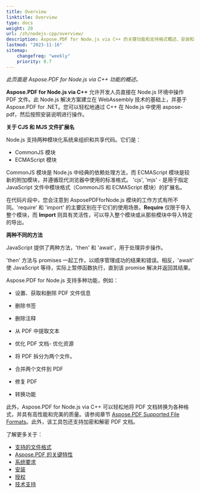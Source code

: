 ```yaml
---
title: Overview
linktitle: Overview
type: docs
weight: 20
url: /zh/nodejs-cpp/overview/
description: Aspose.PDF for Node.js via C++ 的关键功能和支持格式概述、安装和许可手册。
lastmod: "2023-11-16"
sitemap:
    changefreq: "weekly"
    priority: 0.7
---
```


_此页面是 Aspose.PDF for Node.js via C++ 功能的概述。_

**Aspose.PDF for Node.js via C++** 允许开发人员直接在 Node.js 环境中操作 PDF 文件。此 Node.js 解决方案建立在 WebAssembly 技术的基础上，并基于 Aspose.PDF for .NET。您可以轻松地通过 C++ 在 Node.js 中使用 aspose-pdf，然后按照安装说明进行操作。

**关于 CJS 和 MJS 文件扩展名**

Node.js 支持两种模块化系统来组织和共享代码。它们是：

- CommonJS 模块
- ECMAScript 模块

CommonJS 模块是 Node.js 中经典的依赖处理方法，而 ECMAScript 模块是较新的附加模块，并遵循现代浏览器中使用的标准格式。
 'cjs', 'mjs' - 是用于指定 JavaScript 文件中模块格式（CommonJS 和 ECMAScript 模块）的扩展名。

在代码片段中，您会注意到 AsposePDFforNode.js 模块的工作方式有所不同。'require' 和 'import' 的主要区别在于它们的使用场景。**Require** 仅限于导入整个模块，而 **Import** 则具有灵活性，可以导入整个模块或从那些模块中导入特定的导出。

**两种不同的方法**

JavaScript 提供了两种方法，'then' 和 'await'，用于处理异步操作。

'then' 方法与 promises 一起工作，以顺序管理成功的结果和错误。相反，'await' 使 JavaScript 等待，实际上暂停函数执行，直到该 promise 解决并返回其结果。

Aspose.PDF for Node.js 支持多种功能，例如：

- 设置、获取和删除 PDF 文件信息
- 删除书签
- 删除注释
- 从 PDF 中提取文本

- 优化 PDF 文档- 优化资源
- 将 PDF 拆分为两个文件。
- 合并两个文件到 PDF
- 修复 PDF
- 转换功能

此外，Aspose.PDF for Node.js via C++ 可以轻松地将 PDF 文档转换为各种格式，并具有高性能和完美的质量。请参阅章节 [Aspose.PDF Supported File Formats](https://docs.aspose.com/pdf/nodejs-cpp/supported-file-formats/)。此外，该工具包还支持加密和解密 PDF 文档。

了解更多关于：

- [支持的文件格式](/pdf/zh/nodejs-cpp/supported-file-formats/)
- [Aspose.PDF 的关键特性](/pdf/zh/nodejs-cpp/key-features/)
- [系统要求](/pdf/zh/nodejs-cpp/system-requirements/)
- [安装](/pdf/zh/nodejs-cpp/installation/)
- [授权](/pdf/zh/nodejs-cpp/licensing/)
- [技术支持](/pdf/zh/nodejs-cpp/technical-support/)
